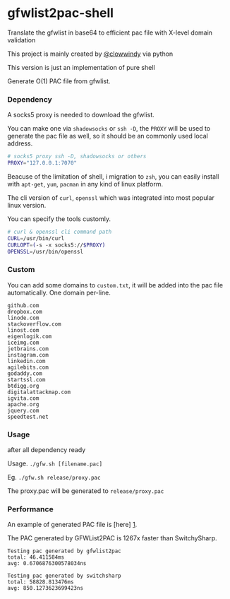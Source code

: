 gfwlist2pac-shell
=================

Translate the gfwlist in base64 to efficient pac file with X-level domain validation

This project is mainly created by [@clowwindy](https://github.com/clowwindy/gfwlist2pac) via python

This version is just an implementation of pure shell

Generate O(1) PAC file from gfwlist.

### Dependency
  
  A socks5 proxy is needed to download the gfwlist. 

  You can make one via `shadowsocks` or `ssh -D`, the `PROXY` will be used to generate the pac file as well, so it should be an commonly used local address.

```zsh
# socks5 proxy ssh -D, shadowsocks or others
PROXY="127.0.0.1:7070"
```

  Beacuse of the limitation of shell, i migration to `zsh`, you can easily install with `apt-get`, `yum`, `pacman` in any kind of linux platform.

  The cli version of `curl`, `openssl` which was integrated into most popular linux version.

  You can specify the tools customly.

```zsh
# curl & openssl cli command path
CURL=/usr/bin/curl
CURLOPT=(-s -x socks5://$PROXY)
OPENSSL=/usr/bin/openssl
```
  
### Custom
  You can add some domains to `custom.txt`, it will be added into the pac file automatically.
  One domain per-line.
```
github.com
dropbox.com
linode.com
stackoverflow.com
linost.com
eigenlogik.com
iceimg.com
jetbrains.com
instagram.com
linkedin.com
agilebits.com
godaddy.com
startssl.com
btdigg.org
digitalattackmap.com
igvita.com
apache.org
jquery.com
speedtest.net
```

### Usage
  after all dependency ready

  Usage. `./gfw.sh [filename.pac]`

  Eg. `./gfw.sh release/proxy.pac`

  The proxy.pac will be generated to `release/proxy.pac`

### Performance

An example of generated PAC file is [here] [1].

The PAC generated by GFWList2PAC is 1267x faster than SwitchySharp.

    Testing pac generated by gfwlist2pac
    total: 46.411584ms
    avg: 0.6706876300578034ns
    
    Testing pac generated by switchsharp
    total: 58828.813476ms
    avg: 850.1273623699423ns

[1]: https://gist.github.com/cuber/7e1cb2864ec139236b59
